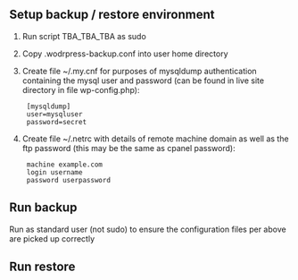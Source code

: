 ## Setup backup / restore environment

1. Run script TBA_TBA_TBA as sudo
2. Copy .wodrpress-backup.conf into user home directory
3. Create file ~/.my.cnf for purposes of mysqldump authentication containing the mysql user and password (can be found in live site directory in file wp-config.php):

        [mysqldump]
        user=mysqluser
        password=secret
4. Create file ~/.netrc with details of remote machine domain as well as the ftp password (this may be the same as cpanel password):

        machine example.com
        login username
        password userpassword


## Run backup

Run  as standard user (not sudo) to ensure the configuration files per above are picked up correctly


## Run restore





